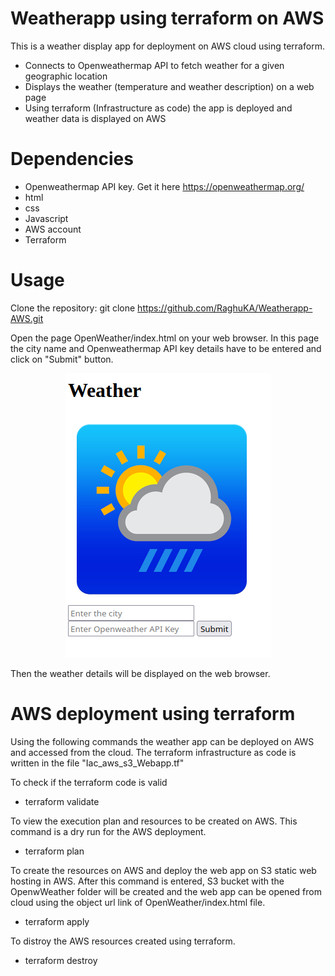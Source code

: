 # Weatherapp using terraform on AWS

This is a weather display app for deployment on AWS cloud using terraform. 

*	Connects to Openweathermap API to fetch weather for a given geographic location
*   Displays the weather (temperature and weather description) on a web page
*	Using terraform (Infrastructure as code) the app is deployed and weather data is displayed on AWS 
​
# Dependencies
+ Openweathermap API key. Get it here <https://openweathermap.org/>
+ html
+ css
+ Javascript
+ AWS account
+ Terraform

# Usage

Clone the repository:
	git clone https://github.com/RaghuKA/Weatherapp-AWS.git

Open the page OpenWeather/index.html on your web browser. In this page the city name and Openweathermap API key details have to be entered and click on "Submit" button.
<p align="center">
  <img src="WeatherApp_Page.png">
</p>

Then the weather details will be displayed on the web browser.

# AWS deployment using terraform

Using the following commands the weather app can be deployed on AWS and accessed from the cloud. The terraform infrastructure as code is written in the file "Iac_aws_s3_Webapp.tf"

To check if the terraform code is valid
* terraform validate


To view the execution plan and resources to be created on AWS. This command is a dry run for the AWS deployment.
* terraform plan


To create the resources on AWS and deploy the web app on S3 static web hosting in AWS. After this command is entered, S3 bucket with the OpenwWeather folder will be created and the web app can be opened from cloud using the object url link of OpenWeather/index.html file.
* terraform apply


To distroy the AWS resources created using terraform.
* terraform destroy
